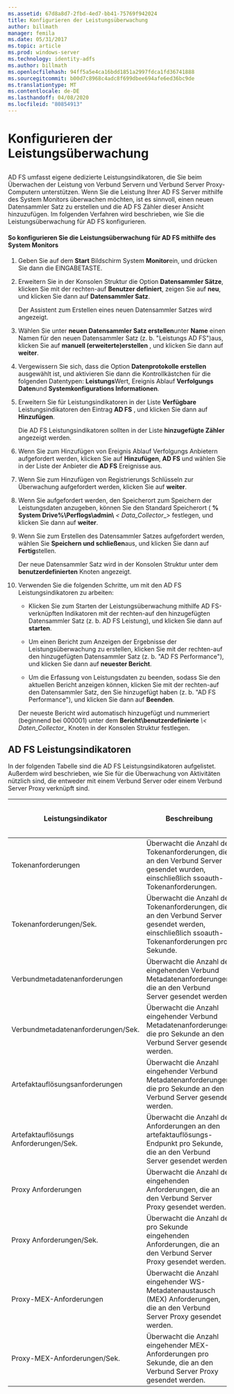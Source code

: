 ```yaml
---
ms.assetid: 67d8a8d7-2fbd-4ed7-bb41-75769f942024
title: Konfigurieren der Leistungsüberwachung
author: billmath
manager: femila
ms.date: 05/31/2017
ms.topic: article
ms.prod: windows-server
ms.technology: identity-adfs
ms.author: billmath
ms.openlocfilehash: 94ff5a5e4ca16bdd1851a2997fdca1fd36741888
ms.sourcegitcommit: b00d7c8968c4adc8f699dbee694afe6ed36bc9de
ms.translationtype: MT
ms.contentlocale: de-DE
ms.lasthandoff: 04/08/2020
ms.locfileid: "80854913"
---
```

# <a name="configure-performance-monitoring"></a>Konfigurieren der Leistungsüberwachung
  
## <a name="bkmk_ConfigurePerfMon"></a>  
AD FS umfasst eigene dedizierte Leistungsindikatoren, die Sie beim Überwachen der Leistung von Verbund Servern und Verbund Server Proxy-Computern unterstützen. Wenn Sie die Leistung Ihrer AD FS Server mithilfe des System Monitors überwachen möchten, ist es sinnvoll, einen neuen Datensammler Satz zu erstellen und die AD FS Zähler dieser Ansicht hinzuzufügen. Im folgenden Verfahren wird beschrieben, wie Sie die Leistungsüberwachung für AD FS konfigurieren.  
  
#### <a name="to-configure-performance-monitoring-for-ad-fs-using-performance-monitor"></a>So konfigurieren Sie die Leistungsüberwachung für AD FS mithilfe des System Monitors  
  
1. Geben Sie auf dem **Start** Bildschirm System **Monitor**ein, und drücken Sie dann die EINGABETASTE.  
  
2. Erweitern Sie in der Konsolen Struktur die Option **Datensammler Sätze**, klicken Sie mit der rechten\-auf **Benutzer definiert**, zeigen Sie auf **neu**, und klicken Sie dann auf **Datensammler Satz**.  
  
   Der Assistent zum Erstellen eines neuen Datensammler Satzes wird angezeigt.  
  
3. Wählen Sie unter **neuen Datensammler Satz erstellen**unter **Name** einen Namen für den neuen Datensammler Satz \(z. b. "Leistungs AD FS"\)aus, klicken Sie auf **manuell \(erweiterte\)erstellen** , und klicken Sie dann auf **weiter**.  
  
4. Vergewissern Sie sich, dass die Option **Datenprotokolle erstellen** ausgewählt ist, und aktivieren Sie dann die Kontrollkästchen für die folgenden Datentypen: **Leistungs**Wert, Ereignis Ablauf **Verfolgungs Daten**und **Systemkonfigurations Informationen**.  
  
5. Erweitern Sie für Leistungsindikatoren in der Liste **Verfügbare** Leistungsindikatoren den Eintrag **AD FS** , und klicken Sie dann auf **Hinzufügen**.  
  
   Die AD FS Leistungsindikatoren sollten in der Liste **hinzugefügte Zähler** angezeigt werden.  
  
6. Wenn Sie zum Hinzufügen von Ereignis Ablauf Verfolgungs Anbietern aufgefordert werden, klicken Sie auf **Hinzufügen**, **AD FS** und wählen Sie in der Liste der Anbieter die **AD FS** Ereignisse aus.  
  
7. Wenn Sie zum Hinzufügen von Registrierungs Schlüsseln zur Überwachung aufgefordert werden, klicken Sie auf **weiter**.  
  
8. Wenn Sie aufgefordert werden, den Speicherort zum Speichern der Leistungsdaten anzugeben, können Sie den Standard Speicherort \( **% System Drive%\\Perflogs\\admin\\** _< Data\_Collector_\_> festlegen, und klicken Sie dann auf **weiter**.  
  
9. Wenn Sie zum Erstellen des Datensammler Satzes aufgefordert werden, wählen Sie **Speichern und schließen**aus, und klicken Sie dann auf **Fertig**stellen.  
  
    Der neue Datensammler Satz wird in der Konsolen Struktur unter dem **benutzerdefinierten** Knoten angezeigt.  
  
10. Verwenden Sie die folgenden Schritte, um mit den AD FS Leistungsindikatoren zu arbeiten:  
  
    -   Klicken Sie zum Starten der Leistungsüberwachung mithilfe AD FS\-verknüpften Indikatoren mit der rechten\-auf den hinzugefügten Datensammler Satz \(z. b. AD FS Leistung\), und klicken Sie dann auf **starten**.  
  
    -   Um einen Bericht zum Anzeigen der Ergebnisse der Leistungsüberwachung zu erstellen, klicken Sie mit der rechten\-auf den hinzugefügten Datensammler Satz \(z. b. "AD FS Performance"\), und klicken Sie dann auf **neuester Bericht**.  
  
    -   Um die Erfassung von Leistungsdaten zu beenden, sodass Sie den aktuellen Bericht anzeigen können, klicken Sie mit der rechten\-auf den Datensammler Satz, den Sie hinzugefügt haben \(z. b. "AD FS Performance"\), und klicken Sie dann auf **Beenden**.  
  
    Der neueste Bericht wird automatisch hinzugefügt und nummeriert \(beginnend bei 000001\) unter dem **Bericht\\benutzerdefinierte** <em>\\< Daten\_Collector\_</em> Knoten in der Konsolen Struktur festlegen.  
  
## <a name="ad-fs-performance-counters"></a>AD FS Leistungsindikatoren  
In der folgenden Tabelle sind die AD FS Leistungsindikatoren aufgelistet. Außerdem wird beschrieben, wie Sie für die Überwachung von Aktivitäten nützlich sind, die entweder mit einem Verbund Server oder einem Verbund Server Proxy verknüpft sind.  
  
|Leistungsindikator|Beschreibung|Kann für Folgendes verwendet werden: 
|-----------|---------------|------------------- 
|Tokenanforderungen|Überwacht die Anzahl der Tokenanforderungen, die an den Verbund Server gesendet wurden, einschließlich ssoauth-Tokenanforderungen.|Verbundserver 
|Tokenanforderungen\/Sek.|Überwacht die Anzahl der Tokenanforderungen, die an den Verbund Server gesendet werden, einschließlich ssoauth-Tokenanforderungen pro Sekunde.|Verbundserver  
|Verbundmetadatenanforderungen|Überwacht die Anzahl der eingehenden Verbund Metadatenanforderungen, die an den Verbund Server gesendet werden.|Verbundserver  
|Verbundmetadatenanforderungen\/Sek.|Überwacht die Anzahl eingehender Verbund Metadatenanforderungen, die pro Sekunde an den Verbund Server gesendet werden.|Verbundserver  
|Artefaktauflösungsanforderungen|Überwacht die Anzahl eingehender Verbund Metadatenanforderungen, die pro Sekunde an den Verbund Server gesendet werden.|Verbundserver  
|Artefaktauflösungs Anforderungen\/Sek.|Überwacht die Anzahl der Anforderungen an den artefaktauflösungs-Endpunkt pro Sekunde, die an den Verbund Server gesendet werden.|Verbundserver  
|Proxy Anforderungen|Überwacht die Anzahl der eingehenden Anforderungen, die an den Verbund Server Proxy gesendet werden.|Verbund Server Proxys  
|Proxy Anforderungen\/Sek.|Überwacht die Anzahl der pro Sekunde eingehenden Anforderungen, die an den Verbund Server Proxy gesendet werden.|Verbund Server Proxys  
|Proxy-MEX-Anforderungen|Überwacht die Anzahl eingehender WS\-Metadatenaustausch \(MEX\) Anforderungen, die an den Verbund Server Proxy gesendet werden.|Verbund Server Proxys 
|Proxy-MEX-Anforderungen\/Sek.|Überwacht die Anzahl eingehender MEX-Anforderungen pro Sekunde, die an den Verbund Server Proxy gesendet werden.|Verbund Server Proxys  
  

